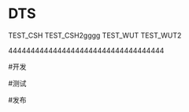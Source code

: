 # DTS
TEST_CSH
TEST_CSH2gggg
TEST_WUT
TEST_WUT2

44444444444444444444444444444444444


#开发

#测试

#发布



